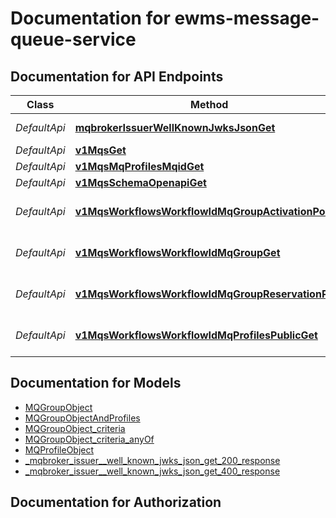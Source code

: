 # Documentation for ewms-message-queue-service

<a name="documentation-for-api-endpoints"></a>
## Documentation for API Endpoints


| Class | Method | HTTP request | Description |
|------------ | ------------- | ------------- | -------------|
| *DefaultApi* | [**mqbrokerIssuerWellKnownJwksJsonGet**](Apis/DefaultApi.md#mqbrokerissuerwellknownjwksjsonget) | **GET** /mqbroker-issuer/.well-known/jwks.json |  |
*DefaultApi* | [**v1MqsGet**](Apis/DefaultApi.md#v1mqsget) | **GET** /v1/mqs |  |
*DefaultApi* | [**v1MqsMqProfilesMqidGet**](Apis/DefaultApi.md#v1mqsmqprofilesmqidget) | **GET** /v1/mqs/mq-profiles/{mqid} |  |
*DefaultApi* | [**v1MqsSchemaOpenapiGet**](Apis/DefaultApi.md#v1mqsschemaopenapiget) | **GET** /v1/mqs/schema/openapi |  |
*DefaultApi* | [**v1MqsWorkflowsWorkflowIdMqGroupActivationPost**](Apis/DefaultApi.md#v1mqsworkflowsworkflowidmqgroupactivationpost) | **POST** /v1/mqs/workflows/{workflow_id}/mq-group/activation |  |
*DefaultApi* | [**v1MqsWorkflowsWorkflowIdMqGroupGet**](Apis/DefaultApi.md#v1mqsworkflowsworkflowidmqgroupget) | **GET** /v1/mqs/workflows/{workflow_id}/mq-group |  |
*DefaultApi* | [**v1MqsWorkflowsWorkflowIdMqGroupReservationPost**](Apis/DefaultApi.md#v1mqsworkflowsworkflowidmqgroupreservationpost) | **POST** /v1/mqs/workflows/{workflow_id}/mq-group/reservation |  |
*DefaultApi* | [**v1MqsWorkflowsWorkflowIdMqProfilesPublicGet**](Apis/DefaultApi.md#v1mqsworkflowsworkflowidmqprofilespublicget) | **GET** /v1/mqs/workflows/{workflow_id}/mq-profiles/public |  |


<a name="documentation-for-models"></a>
## Documentation for Models

 - [MQGroupObject](./Models/MQGroupObject.md)
 - [MQGroupObjectAndProfiles](./Models/MQGroupObjectAndProfiles.md)
 - [MQGroupObject_criteria](./Models/MQGroupObject_criteria.md)
 - [MQGroupObject_criteria_anyOf](./Models/MQGroupObject_criteria_anyOf.md)
 - [MQProfileObject](./Models/MQProfileObject.md)
 - [_mqbroker_issuer__well_known_jwks_json_get_200_response](./Models/_mqbroker_issuer__well_known_jwks_json_get_200_response.md)
 - [_mqbroker_issuer__well_known_jwks_json_get_400_response](./Models/_mqbroker_issuer__well_known_jwks_json_get_400_response.md)


<a name="documentation-for-authorization"></a>
## Documentation for Authorization

